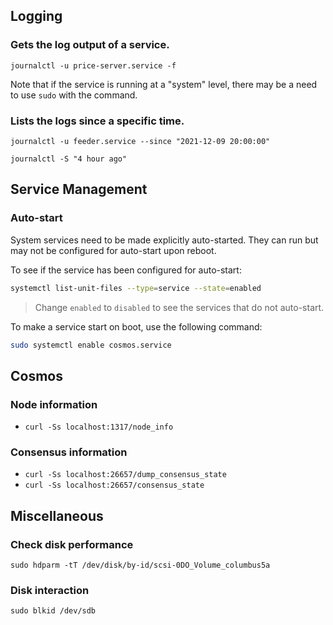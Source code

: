 ## Logging

### Gets the log output of a service.

`journalctl -u price-server.service -f`

Note that if the service is running at a "system" level, there may be a need to use `sudo` with the command.

### Lists the logs since a specific time.

`journalctl -u feeder.service --since "2021-12-09 20:00:00"`

`journalctl -S "4 hour ago"`

## Service Management

### Auto-start

System services need to be made explicitly auto-started. They can run but may not be configured for auto-start upon reboot.

To see if the service has been configured for auto-start:

```bash
systemctl list-unit-files --type=service --state=enabled
```

> Change `enabled` to `disabled` to see the services that do not auto-start.

To make a service start on boot, use the following command:

```bash
sudo systemctl enable cosmos.service
```

## Cosmos

### Node information

- `curl -Ss localhost:1317/node_info`

### Consensus information

- `curl -Ss localhost:26657/dump_consensus_state`
- `curl -Ss localhost:26657/consensus_state`

## Miscellaneous

### Check disk performance

`sudo hdparm -tT /dev/disk/by-id/scsi-0DO_Volume_columbus5a`

### Disk interaction

`sudo blkid /dev/sdb`
